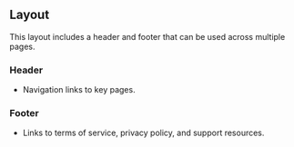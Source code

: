 ## Layout

This layout includes a header and footer that can be used across multiple pages.

### Header
- Navigation links to key pages.
  
### Footer
- Links to terms of service, privacy policy, and support resources.
